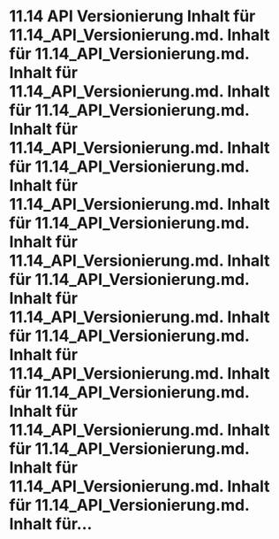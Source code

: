 # 11.14 API Versionierung Inhalt für 11.14_API_Versionierung.md. Inhalt für 11.14_API_Versionierung.md. Inhalt für 11.14_API_Versionierung.md. Inhalt für 11.14_API_Versionierung.md. Inhalt für 11.14_API_Versionierung.md. Inhalt für 11.14_API_Versionierung.md. Inhalt für 11.14_API_Versionierung.md. Inhalt für 11.14_API_Versionierung.md. Inhalt für 11.14_API_Versionierung.md. Inhalt für 11.14_API_Versionierung.md. Inhalt für 11.14_API_Versionierung.md. Inhalt für 11.14_API_Versionierung.md. Inhalt für 11.14_API_Versionierung.md. Inhalt für 11.14_API_Versionierung.md. Inhalt für 11.14_API_Versionierung.md. Inhalt für 11.14_API_Versionierung.md. Inhalt für 11.14_API_Versionierung.md. Inhalt für 11.14_API_Versionierung.md. Inhalt für...